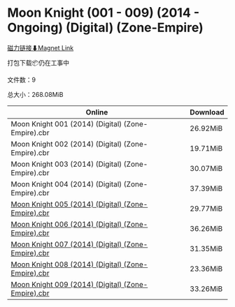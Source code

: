 # Moon Knight (001 - 009) (2014 - Ongoing) (Digital) (Zone-Empire)

[磁力链接⬇Magnet Link](magnet:?xt=urn:btih:5052186f365a63e1894665d977a478195a49b468&dn=Moon%20Knight%20%28001%20-%20009%29%20%282014%20-%20Ongoing%29%20%28Digital%29%20%28Zone-Empire%29)

打包下载📦仍在工事中

文件数：9

总大小：268.08MiB

Online | Download
--- | ---
Moon Knight 001 (2014) (Digital) (Zone-Empire).cbr | 26.92MiB
Moon Knight 002 (2014) (Digital) (Zone-Empire).cbr | 19.71MiB
Moon Knight 003 (2014) (Digital) (Zone-Empire).cbr | 30.07MiB
Moon Knight 004 (2014) (Digital) (Zone-Empire).cbr | 37.39MiB
[Moon Knight 005 (2014) (Digital) (Zone-Empire).cbr](https://github.com/alicewish/markdown/blob/master/comic/Moon-Knight-005-2014-Digital-Zone-Empire-cbr.md) | 29.77MiB
[Moon Knight 006 (2014) (Digital) (Zone-Empire).cbr](https://github.com/alicewish/markdown/blob/master/comic/Moon-Knight-006-2014-Digital-Zone-Empire-cbr.md) | 36.26MiB
[Moon Knight 007 (2014) (Digital) (Zone-Empire).cbr](https://github.com/alicewish/markdown/blob/master/comic/Moon-Knight-007-2014-Digital-Zone-Empire-cbr.md) | 31.35MiB
[Moon Knight 008 (2014) (Digital) (Zone-Empire).cbr](https://github.com/alicewish/markdown/blob/master/comic/Moon-Knight-008-2014-Digital-Zone-Empire-cbr.md) | 23.36MiB
[Moon Knight 009 (2014) (Digital) (Zone-Empire).cbr](https://github.com/alicewish/markdown/blob/master/comic/Moon-Knight-009-2014-Digital-Zone-Empire-cbr.md) | 33.26MiB